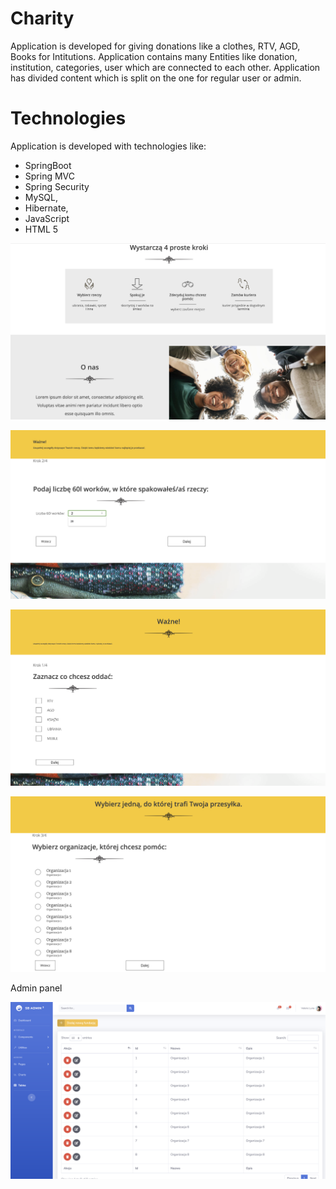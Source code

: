# Charity
Application is developed for giving donations like a clothes, RTV, AGD, Books for Intitutions. 
Application contains many Entities like donation, institution, categories, user which are connected to each other. 
Application has divided content which is split on the one for regular user or admin.

# Technologies
Application is developed with technologies like:
- SpringBoot
- Spring MVC
- Spring Security
- MySQL,
- Hibernate,
- JavaScript
- HTML 5

![image](src/main/webapp/resources/images/About.png)

![image](src/main/webapp/resources/images/Bins.png)

![image](src/main/webapp/resources/images/Categories.png)

![image](src/main/webapp/resources/images/Donation.png)

Admin panel

![image](src/main/webapp/resources/images/AdminPanel.png)


